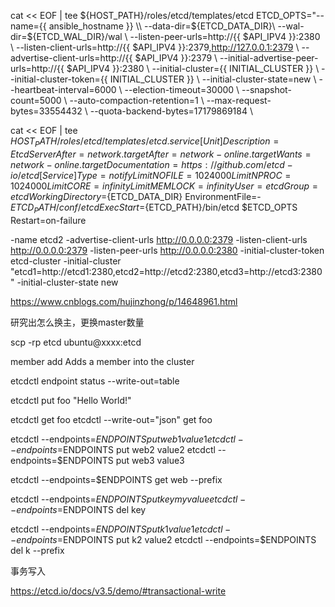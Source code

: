 cat << EOF | tee ${HOST_PATH}/roles/etcd/templates/etcd
ETCD_OPTS="--name={{ ansible_hostname }} \\
           --data-dir=${ETCD_DATA_DIR}\\
           --wal-dir=${ETCD_WAL_DIR}/wal \\
           --listen-peer-urls=http://{{ $API_IPV4 }}:2380 \\
           --listen-client-urls=http://{{ $API_IPV4 }}:2379,http://127.0.0.1:2379 \\
           --advertise-client-urls=http://{{ $API_IPV4 }}:2379 \\
           --initial-advertise-peer-urls=http://{{ $API_IPV4 }}:2380 \\
           --initial-cluster={{ INITIAL_CLUSTER }} \\
           --initial-cluster-token={{ INITIAL_CLUSTER }} \\
           --initial-cluster-state=new \\
           --heartbeat-interval=6000 \\
           --election-timeout=30000 \\
           --snapshot-count=5000 \\
           --auto-compaction-retention=1 \\
           --max-request-bytes=33554432 \\
           --quota-backend-bytes=17179869184 \\




cat << EOF | tee ${HOST_PATH}/roles/etcd/templates/etcd.service
[Unit]
Description=Etcd Server
After=network.target
After=network-online.target
Wants=network-online.target
Documentation=https://github.com/etcd-io/etcd
[Service]
Type=notify
LimitNOFILE=1024000
LimitNPROC=1024000
LimitCORE=infinity
LimitMEMLOCK=infinity
User=etcd
Group=etcd
WorkingDirectory=${ETCD_DATA_DIR}
EnvironmentFile=-${ETCD_PATH}/conf/etcd
ExecStart=${ETCD_PATH}/bin/etcd \$ETCD_OPTS
Restart=on-failure




-name etcd2 
-advertise-client-urls http://0.0.0.0:2379 
-listen-client-urls http://0.0.0.0:2379 
-listen-peer-urls http://0.0.0.0:2380 
-initial-cluster-token etcd-cluster 
-initial-cluster "etcd1=http://etcd1:2380,etcd2=http://etcd2:2380,etcd3=http://etcd3:2380" 
-initial-cluster-state new


https://www.cnblogs.com/hujinzhong/p/14648961.html

研究出怎么换主，更换master数量


scp -rp etcd ubuntu@xxxx:etcd




member add		Adds a member into the cluster


etcdctl endpoint status --write-out=table


etcdctl put foo "Hello World!"

etcdctl get foo
etcdctl --write-out="json" get foo


etcdctl --endpoints=$ENDPOINTS put web1 value1
etcdctl --endpoints=$ENDPOINTS put web2 value2
etcdctl --endpoints=$ENDPOINTS put web3 value3

etcdctl --endpoints=$ENDPOINTS get web --prefix



etcdctl --endpoints=$ENDPOINTS put key myvalue
etcdctl --endpoints=$ENDPOINTS del key

etcdctl --endpoints=$ENDPOINTS put k1 value1
etcdctl --endpoints=$ENDPOINTS put k2 value2
etcdctl --endpoints=$ENDPOINTS del k --prefix

事务写入

https://etcd.io/docs/v3.5/demo/#transactional-write


